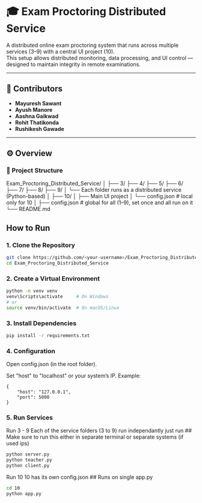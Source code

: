 # 🎓 Exam Proctoring Distributed Service

A distributed online exam proctoring system that runs across multiple services (3–9) with a central UI project (10).  
This setup allows distributed monitoring, data processing, and UI control — designed to maintain integrity in remote examinations.

---

## 👥 Contributors
- **Mayuresh Sawant**
- **Ayush Manore**
- **Aashna Gaikwad**
- **Rohit Thatikonda**
- **Rushikesh Gawade**

---

## ⚙️ Overview

### 📁 Project Structure
Exam_Proctoring_Distributed_Service/
│
├── 3/
├── 4/
├── 5/
├── 6/
├── 7/
├── 8/
├── 9/
│   └── Each folder runs as a distributed service (Python-based)
│
├── 10/
│   ├── Main UI project
│   └── config.json        # local only for 10
│
├── config.json            # global for all (1–9), set once and all run on it
└── README.md

## How to Run

### 1. Clone the Repository
```bash
git clone https://github.com/<your-username>/Exam_Proctoring_Distributed_Service.git
cd Exam_Proctoring_Distributed_Service
```

### 2. Create a Virtual Environment
```bash
python -m venv venv
venv\Scripts\activate     # On Windows
# or
source venv/bin/activate  # On macOS/Linux
```

### 3. Install Dependencies
```bash
pip install -r requirements.txt
```

### 4. Configuration
Open config.json (in the root folder).

Set "host" to "localhost" or your system’s IP.
Example:
```
{
    "host": "127.0.0.1",
    "port": 5000
}
```

### 5. Run Services
Run 3 - 9
Each of the service folders (3 to 9) run independantly just run ## Make sure to run this either in separate terminal or separate systems (if used ips)
```bash
python server.py 
python teacher.py 
python client.py
```
Run 10
10 has its own config.json ## Runs on single app.py
```bash
cd 10
python app.py
```


